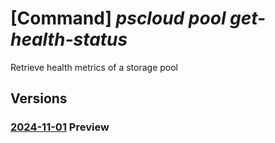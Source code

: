 # [Command] _pscloud pool get-health-status_

Retrieve health metrics of a storage pool

## Versions

### [2024-11-01](/Resources/mgmt-plane/L3N1YnNjcmlwdGlvbnMve30vcmVzb3VyY2Vncm91cHMve30vcHJvdmlkZXJzL3B1cmVzdG9yYWdlLmJsb2NrL3N0b3JhZ2Vwb29scy97fS9nZXRoZWFsdGhzdGF0dXM=/2024-11-01.xml) **Preview**

<!-- mgmt-plane /subscriptions/{}/resourcegroups/{}/providers/purestorage.block/storagepools/{}/gethealthstatus 2024-11-01 -->
